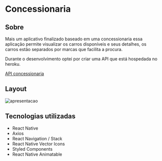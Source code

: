 # Concessionaria

## Sobre

Mais um aplicativo finalizado baseado em uma concessionaria essa aplicação permite visualizar os carros disponíveis e seus detalhes, os carros estão separados por marcas que facilita a procura.

Durante o desenvolvimento optei por 
criar uma API que está hospedada no heroku.

[API concessionaria](https://api-salecar.herokuapp.com/)

## Layout 

![apresentacao](https://github.com/wagnerSfarias/converterCurrency/blob/main/src/assetsezgif.com-gif-maker.gif?raw=true=300x534) 


## Tecnologias utilizadas
- React Native
- Axios
- React Navigation / Stack
- React Native Vector Icons
- Styled Components
- React Native Animatable 